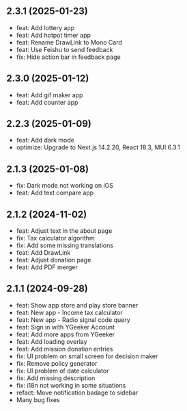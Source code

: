 ## 2.3.1 (2025-01-23)

-   feat: Add lottery app
-   feat: Add hotpot timer app
-   feat: Rename DrawLink to Mono Card
-   feat: Use Feishu to send feedback
-   fix: Hide action bar in feedback page

## 2.3.0 (2025-01-12)

-   feat: Add gif maker app
-   feat: Add counter app

## 2.2.3 (2025-01-09)

-   feat: Add dark mode
-   optimize: Upgrade to Next.js 14.2.20, React 18.3, MUI 6.3.1

## 2.1.3 (2025-01-08)

-   fix: Dark mode not working on iOS
-   feat: Add text compare app

## 2.1.2 (2024-11-02)

-   feat: Adjust text in the about page
-   fix: Tax calculator algorithm
-   fix: Add some missing translations
-   feat: Add DrawLink
-   feat: Adjust donation page
-   feat: Add PDF merger

## 2.1.1 (2024-09-28)

-   feat: Show app store and play store banner
-   feat: New app - Income tax calculator
-   feat: New app - Radio signal code query
-   feat: Sign in with YGeeker Account
-   feat: Add more apps from YGeeker
-   feat: Add loading overlay
-   feat: Add mission donation entries
-   fix: UI problem on small screen for decision maker
-   fix: Remove policy generator
-   fix: UI problem of date calculator
-   fix: Add missing description
-   fix: i18n not working in some situations
-   refact: Move notification badage to sidebar
-   Many bug fixes
